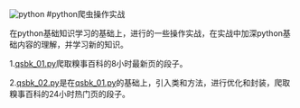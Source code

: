 ﻿![python](http://s7.51cto.com/wyfs02/M01/24/2F/wKiom1NMlT-z_hrsAAA1lJYopPE323.gif)
#python爬虫操作实战

在python基础知识学习的基础上，进行的一些操作实战，在实战中加深python基础内容的理解，并学习新的知识。

1.[qsbk_01.py](https://github.com/Jon-Wang/learnpython/blob/master/practice/qsbk_01.py)爬取糗事百科的8小时最新页的段子。

2.[qsbk_02.py](https://github.com/Jon-Wang/learnpython/blob/master/practice/qsbk_02.py)是在[qsbk_01.py](https://github.com/Jon-Wang/learnpython/blob/master/practice/qsbk_01.py)的基础上，引入类和方法，进行优化和封装，爬取糗事百科的24小时热门页的段子。